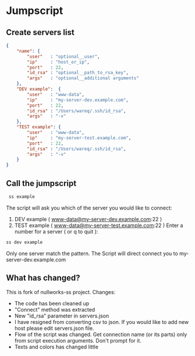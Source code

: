 Jumpscript
============

## Create servers list
```json
{
	"name":	{
		"user"   : "optional__user", 
		"ip"     : "host_or_ip", 
		"port"   : 22, 
		"id_rsa" : "optional__path_to_rsa_key", 
		"args"   : "optional__additional arguments"
	},
	"DEV example":	{
		"user"   : "www-data", 
		"ip"     : "my-server-dev.example.com", 
		"port"   : 22, 
		"id_rsa" : "/Users/wareq/.ssh/id_rsa", 
		"args"   : "-v"
	},
	"TEST example":	{
		"user"   : "www-data", 
		"ip"     : "my-server-test.example.com", 
		"port"   : 22, 
		"id_rsa" : "/Users/wareq/.ssh/id_rsa", 
		"args"   : "-v"
	}
}
```

## Call the jumpscript

```bash
 ss example
```

The script will ask you which of the server you would like to connect:

 1. DEV example ( www-data@my-server-dev.example.com:22 )
 2. TEST example ( www-data@my-server-test.example.com:22 )
 Enter a number for a server ( or q to quit ): 

```bash
ss dev example
```
Only one server match the pattern. The Script will direct connect you to my-server-dev.example.com

## What has changed?

This is fork of nullworks-ss project. Changes:
* The code has been cleaned up
* "Connect" method was extracted
* New "id_rsa" parameter in servers.json
* I have resigned from converting csv to json. If you would like to add new host please edit servers.json file.
* Flow of the script was changed. Get connection name (or its parts) only from script execution arguments. Don't prompt for it.
* Texts and colors has changed little 